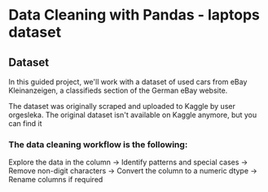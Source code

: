 # Data Cleaning with Pandas - laptops dataset

## Dataset
In this guided project, we'll work with a dataset of used cars from eBay Kleinanzeigen, a classifieds section of the German eBay website.

The dataset was originally scraped and uploaded to Kaggle by user orgesleka.
The original dataset isn't available on Kaggle anymore, but you can find it

### The data cleaning workflow is the following:<br/>
Explore the data in the column -> Identify patterns and special cases -> Remove non-digit characters -> Convert the column to a numeric dtype -> Rename columns if required
